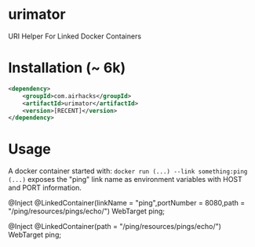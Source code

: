 # urimator

URI Helper For Linked Docker Containers

# Installation (~ 6k)

```xml
<dependency>
    <groupId>com.airhacks</groupId>
    <artifactId>urimator</artifactId>
    <version>[RECENT]</version>
</dependency>
```
# Usage

A docker container started with:
`docker run (...) --link something:ping (...)`
exposes the "ping" link name as environment variables with
HOST and PORT information.


@Inject
@LinkedContainer(linkName = "ping",portNumber = 8080,path = "/ping/resources/pings/echo/")
WebTarget ping;

@Inject
@LinkedContainer(path = "/ping/resources/pings/echo/")
WebTarget ping;



